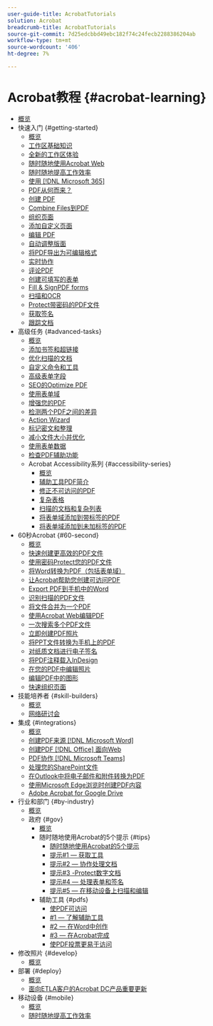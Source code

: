 ```yaml
---
user-guide-title: AcrobatTutorials
solution: Acrobat
breadcrumb-title: AcrobatTutorials
source-git-commit: 7d25edcbbd49ebc182f74c24fecb2288386204ab
workflow-type: tm+mt
source-wordcount: '406'
ht-degree: 7%

---
```



# Acrobat教程 {#acrobat-learning}

+ [概览](overview.md)
+ 快速入门 {#getting-started}
   + [概览](getting-started/getting-started-overview.md)
   + [工作区基础知识](getting-started/get-to-know-the-acrobat-dc-interface.md)
   + [全新的工作区体验](getting-started/new-workspace.md)
   + [随时随地使用Acrobat Web](getting-started/acrobatweb.md)
   + [随时随地提高工作效率](getting-started/productivity.md)
   + [使用 [!DNL Microsoft 365]](https://experienceleague.adobe.com/docs/document-cloud-learn/acrobat-learning/integrations/integrate-overview.html#microsoft)
   + [PDF从何而来？](getting-started/where-do-pdfs-come-from.md)
   + [创建 PDF](getting-started/create-pdf.md)
   + [Combine Files到PDF](getting-started/combine-to-pdf.md)
   + [组织页面](getting-started/organize.md)
   + [添加自定义页面](getting-started/add-custom-page.md)
   + [编辑 PDF](getting-started/edit-pdf.md)
   + [自动调整版面](getting-started/auto-adjust-layout.md)
   + [将PDF导出为可编辑格式](getting-started/export-pdf.md)
   + [实时协作](getting-started/collaborate.md)
   + [评论PDF](getting-started/comment-on-pdf-files.md)
   + [创建可填写的表单](getting-started/create-fillable-forms.md)
   + [Fill &amp; SignPDF forms](getting-started/fill-and-sign.md)
   + [扫描和OCR](getting-started/scan-and-ocr.md)
   + [Protect带密码的PDF文件](getting-started/password-protect.md)
   + [获取签名](getting-started/signatures.md)
   + [跟踪文档](getting-started/track.md)
+ 高级任务 {#advanced-tasks}
   + [概览](advanced-tasks/advanced-tasks-overview.md)
   + [添加书签和超链接](advanced-tasks/bookmarks.md)
   + [优化扫描的文档](advanced-tasks/optimizescan.md)
   + [自定义命令和工具](advanced-tasks/custom.md)
   + [高级表单字段](advanced-tasks/advancedforms.md)
   + [SEO的Optimize PDF](advanced-tasks/optimizeseo.md)
   + [使用表单域](advanced-tasks/workforms.md)
   + [增强您的PDF](advanced-tasks/enhance.md)
   + [检测两个PDF之间的差异](advanced-tasks/compare.md)
   + [Action Wizard](advanced-tasks/action.md)
   + [标记密文和整理](advanced-tasks/redact.md)
   + [减小文件大小并优化](advanced-tasks/reduce.md)
   + [使用表单数据](advanced-tasks/formdata.md)
   + [检查PDF辅助功能](advanced-tasks/accessibility.md)
   + Acrobat Accessibility系列 {#accessibility-series}
      + [概览](advanced-tasks/accessibility-series.md)
      + [辅助工具PDF简介](advanced-tasks/accessibilitysession1.md)
      + [修正不可访问的PDF](advanced-tasks/accessibilitysession2.md)
      + [复杂表格](advanced-tasks/accessibilitysession3.md)
      + [扫描的文档和复杂列表](advanced-tasks/accessibilitysession4.md)
      + [将表单域添加到带标签的PDF](advanced-tasks/accessibilitysession5.md)
      + [将表单域添加到未加标签的PDF](advanced-tasks/accessibilitysession6.md)
+ 60秒Acrobat {#60-second}
   + [概览](60-second/60-second-overview.md)
   + [快速创建更高效的PDF文件](60-second/optimize.md)
   + [使用密码Protect您的PDF文件](60-second/protect.md)
   + [将Word转换为PDF（包括表单域）](60-second/wordform.md)
   + [让Acrobat帮助您创建可访问PDF](60-second/accessible.md)
   + [Export PDF到手机中的Word](60-second/exportwordphone.md)
   + [识别扫描的PDF文件](60-second/textrecognition.md)
   + [将文件合并为一个PDF](60-second/combine-to-one-pdf.md)
   + [使用Acrobat Web编辑PDF](60-second/edit.md)
   + [一次搜索多个PDF文件](60-second/search.md)
   + [立即创建PDF照片](60-second/photo.md)
   + [将PPT文件转换为手机上的PDF](60-second/phone.md)
   + [对纸质文档进行电子签名](60-second/sign.md)
   + [将PDF注释载入InDesign](60-second/indesign.md)
   + [在您的PDF中编辑照片](60-second/editphoto.md)
   + [编辑PDF中的图形](60-second/editgraphic.md)
   + [快速组织页面](60-second/organize.md)
+ 技能培养者 {#skill-builders}
   + [概览](skill-builder/skill-builder-overview.md)
   + [网络研讨会](skill-builder/skill-builder-webinars.md)
+ 集成 {#integrations}
   + [概览](integrate/integrate-overview.md)
   + [创建PDF来源 [!DNL Microsoft Word]](integrate/createfromword.md)
   + [创建PDF [!DNL Office] 面向Web](integrate/createofficeweb.md)
   + [PDF协作 [!DNL Microsoft Teams]](integrate/acrobatandteams.md)
   + [处理您的SharePoint文件](integrate/acrobatandsp.md)
   + [在Outlook中将电子邮件和附件转换为PDF](integrate/outlook.md)
   + [使用Microsoft Edge浏览时创建PDF内容](integrate/edge.md)
   + [Adobe Acrobat for Google Drive](integrate/acrobatandgoogle.md)
+ 行业和部门 {#by-industry}
   + [概览](industry/industry-overview.md)
   + 政府 {#gov}
      + [概览](industry/gov/gov-overview.md)
      + 随时随地使用Acrobat的5个提示 {#tips}
         + [随时随地使用Acrobat的5个提示](industry/gov/5-tips-for-working-anywhere-with-acrobat-dc-for-government.md)
         + [提示#1 — 获取工具](industry/gov/get-your-tools.md)
         + [提示#2 — 协作处理文档](industry/gov/collaborate-on-documents.md)
         + [提示#3 -Protect数字文档](industry/gov/protect-digital-documents.md)
         + [提示#4 — 处理表单和签名](industry/gov/work-with-forms-and-signatures.md)
         + [提示#5 — 在移动设备上扫描和编辑](industry/gov/scan-and-edit-on-mobile.md)
      + 辅助工具 {#pdfs}
         + [使PDF可访问](industry/gov/making-pdfs-accessible.md)
         + [#1 — 了解辅助工具](industry/gov/understanding-accessibility.md)
         + [#2 — 在Word中创作](industry/gov/authoring-in-word.md)
         + [#3 — 在Acrobat完成](industry/gov/finishing-in-acrobat.md)
         + [使PDF投票更易于访问](industry/gov/making-pdf-ballots-accessible.md)
+ 修改照片 {#develop}
   + [概览](develop/develop-overview.md)
+ 部署 {#deploy}
   + [概览](deploy/deploy-overview.md)
   + [面向ETLA客户的Acrobat DC产品重要更新](deploy/signentitlementchanges.md)
+ 移动设备 {#mobile}
   + [概览](mobile/mobile-overview.md)
   + [随时随地提高工作效率](https://experienceleague.adobe.com/docs/document-cloud-learn/acrobat-learning/getting-started/productivity.html)
